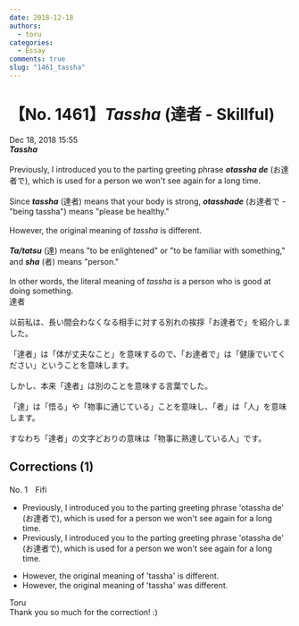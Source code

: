 ```yaml
---
date: 2018-12-18
authors:
  - toru
categories:
  - Essay
comments: true
slug: "1461_tassha"
---
```


# 【No. 1461】<strong><em>Tassha</em></strong> (達者 - Skillful)
<div class="date">Dec 18, 2018 15:55</div>
<div id="post"><div id="body_show_ori">
<strong><em>Tassha</em></strong><br/><br/>Previously, I introduced you to the parting greeting phrase <strong><em>otassha de</em></strong> (お達者で), which is used for a person we won't see again for a long time.<br/><br/>Since <strong><em>tassha</em></strong> (達者) means that your body is strong, <strong><em>otasshade</em></strong> (お達者で - "being tassha") means "please be healthy."<br/><br/>However, the original meaning of <em>tassha</em> is different.<br/><br/><strong><em>Ta/tatsu</em></strong> (達) means "to be enlightened" or "to be familiar with something," and <strong><em>sha</em></strong> (者) means "person."<br/><br/>In other words, the literal meaning of <em>tassha</em> is a person who is good at doing something.
</div></div>

<!-- more -->

<div id="post_ja"><div id="body_show_mo">
達者<br/><br/>以前私は、長い間会わなくなる相手に対する別れの挨拶「お達者で」を紹介しました。<br/><br/>「達者」は「体が丈夫なこと」を意味するので、「お達者で」は「健康でいてください」ということを意味します。<br/><br/>しかし、本来「達者」は別のことを意味する言葉でした。<br/><br/>「達」は「悟る」や「物事に通じている」ことを意味し、「者」は「人」を意味します。<br/><br/>すなわち「達者」の文字どおりの意味は「物事に熟達している人」です。
</div></div>

## Corrections (1)
<div id="block"><div class="first_name"> No. 1　<span class="just_name">Fifi</span></div><div id="block2">
<ul class="correction_field">
<li class="incorrect">Previously, I introduced you to the parting greeting phrase 'otassha de' (お達者で), which is used for a person we won't see again for a long time.</li>
<li class="corrected correct">
Previously, I introduced you to the parting <span class="sline">greeting</span> phrase 'otassha de' (お達者で), which is used for a person we won't see again for a long time.
</li>
</ul>
<ul class="correction_field">
<li class="incorrect">However, the original meaning of 'tassha' is different.</li>
<li class="corrected correct">
However, the original meaning of 'tassha' <span class="f_red">was</span> different.
</li>
</ul>
</div><div class="name"><span class="just_name">Toru</span><br>
Thank you so much for the correction! :)
</div>
</div>
